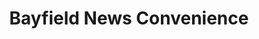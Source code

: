 ---
title: "Bayfield News Convenience"
url: /barrie/bayfield-news-convenience/
shop: convenience
---